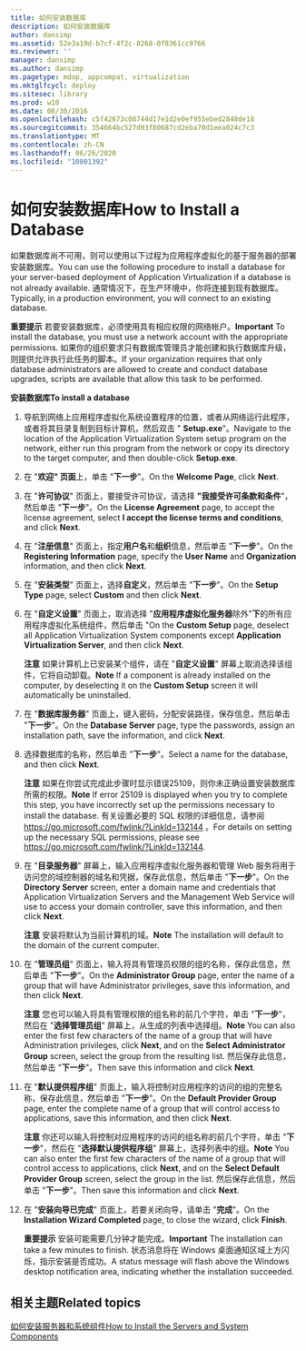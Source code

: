 ```yaml
---
title: 如何安装数据库
description: 如何安装数据库
author: dansimp
ms.assetid: 52e3a19d-b7cf-4f2c-8268-0f8361cc9766
ms.reviewer: ''
manager: dansimp
ms.author: dansimp
ms.pagetype: mdop, appcompat, virtualization
ms.mktglfcycl: deploy
ms.sitesec: library
ms.prod: w10
ms.date: 08/30/2016
ms.openlocfilehash: c5f42673c08744d17e1d2e0ef955ebed2848de18
ms.sourcegitcommit: 354664bc527d93f80687cd2eba70d1eea024c7c3
ms.translationtype: MT
ms.contentlocale: zh-CN
ms.lasthandoff: 06/26/2020
ms.locfileid: "10801392"
---
```

# <span data-ttu-id="08413-103">如何安装数据库</span><span class="sxs-lookup"><span data-stu-id="08413-103">How to Install a Database</span></span>


<span data-ttu-id="08413-104">如果数据库尚不可用，则可以使用以下过程为应用程序虚拟化的基于服务器的部署安装数据库。</span><span class="sxs-lookup"><span data-stu-id="08413-104">You can use the following procedure to install a database for your server-based deployment of Application Virtualization if a database is not already available.</span></span> <span data-ttu-id="08413-105">通常情况下，在生产环境中，你将连接到现有数据库。</span><span class="sxs-lookup"><span data-stu-id="08413-105">Typically, in a production environment, you will connect to an existing database.</span></span>

<span data-ttu-id="08413-106">**重要提示** 若要安装数据库，必须使用具有相应权限的网络帐户。</span><span class="sxs-lookup"><span data-stu-id="08413-106">**Important** To install the database, you must use a network account with the appropriate permissions.</span></span> <span data-ttu-id="08413-107">如果你的组织要求只有数据库管理员才能创建和执行数据库升级，则提供允许执行此任务的脚本。</span><span class="sxs-lookup"><span data-stu-id="08413-107">If your organization requires that only database administrators are allowed to create and conduct database upgrades, scripts are available that allow this task to be performed.</span></span>

 

**<span data-ttu-id="08413-108">安装数据库</span><span class="sxs-lookup"><span data-stu-id="08413-108">To install a database</span></span>**

1.  <span data-ttu-id="08413-109">导航到网络上应用程序虚拟化系统设置程序的位置，或者从网络运行此程序，或者将其目录复制到目标计算机，然后双击 " **Setup.exe**"。</span><span class="sxs-lookup"><span data-stu-id="08413-109">Navigate to the location of the Application Virtualization System setup program on the network, either run this program from the network or copy its directory to the target computer, and then double-click **Setup.exe**.</span></span>

2.  <span data-ttu-id="08413-110">在 "**欢迎" 页面**上，单击 "**下一步**"。</span><span class="sxs-lookup"><span data-stu-id="08413-110">On the **Welcome Page**, click **Next**.</span></span>

3.  <span data-ttu-id="08413-111">在 "**许可协议**" 页面上，要接受许可协议，请选择 **"我接受许可条款和条件**"，然后单击 "**下一步**"。</span><span class="sxs-lookup"><span data-stu-id="08413-111">On the **License Agreement** page, to accept the license agreement, select **I accept the license terms and conditions**, and click **Next**.</span></span>

4.  <span data-ttu-id="08413-112">在 "**注册信息**" 页面上，指定**用户名**和**组织**信息，然后单击 "**下一步**"。</span><span class="sxs-lookup"><span data-stu-id="08413-112">On the **Registering Information** page, specify the **User Name** and **Organization** information, and then click **Next**.</span></span>

5.  <span data-ttu-id="08413-113">在 "**安装类型**" 页面上，选择**自定义**，然后单击 "**下一步**"。</span><span class="sxs-lookup"><span data-stu-id="08413-113">On the **Setup Type** page, select **Custom** and then click **Next**.</span></span>

6.  <span data-ttu-id="08413-114">在 "**自定义设置**" 页面上，取消选择 "**应用程序虚拟化服务器**除外"**下**的所有应用程序虚拟化系统组件，然后单击 "</span><span class="sxs-lookup"><span data-stu-id="08413-114">On the **Custom Setup** page, deselect all Application Virtualization System components except **Application Virtualization Server**, and then click **Next**.</span></span>

    <span data-ttu-id="08413-115">**注意** 如果计算机上已安装某个组件，请在 "**自定义设置**" 屏幕上取消选择该组件，它将自动卸载。</span><span class="sxs-lookup"><span data-stu-id="08413-115">**Note** If a component is already installed on the computer, by deselecting it on the **Custom Setup** screen it will automatically be uninstalled.</span></span>

     

7.  <span data-ttu-id="08413-116">在 "**数据库服务器**" 页面上，键入密码，分配安装路径，保存信息，然后单击 "**下一步**"。</span><span class="sxs-lookup"><span data-stu-id="08413-116">On the **Database Server** page, type the passwords, assign an installation path, save the information, and click **Next**.</span></span>

8.  <span data-ttu-id="08413-117">选择数据库的名称，然后单击 "**下一步**"。</span><span class="sxs-lookup"><span data-stu-id="08413-117">Select a name for the database, and then click **Next**.</span></span>

    <span data-ttu-id="08413-118">**注意** 如果在你尝试完成此步骤时显示错误25109，则你未正确设置安装数据库所需的权限。</span><span class="sxs-lookup"><span data-stu-id="08413-118">**Note** If error 25109 is displayed when you try to complete this step, you have incorrectly set up the permissions necessary to install the database.</span></span> <span data-ttu-id="08413-119">有关设置必要的 SQL 权限的详细信息，请参阅 <https://go.microsoft.com/fwlink/?LinkId=132144> 。</span><span class="sxs-lookup"><span data-stu-id="08413-119">For details on setting up the necessary SQL permissions, please see <https://go.microsoft.com/fwlink/?LinkId=132144>.</span></span>

     

9.  <span data-ttu-id="08413-120">在 "**目录服务器**" 屏幕上，输入应用程序虚拟化服务器和管理 Web 服务将用于访问您的域控制器的域名和凭据，保存此信息，然后单击 "**下一步**"。</span><span class="sxs-lookup"><span data-stu-id="08413-120">On the **Directory Server** screen, enter a domain name and credentials that Application Virtualization Servers and the Management Web Service will use to access your domain controller, save this information, and then click **Next**.</span></span>

    <span data-ttu-id="08413-121">**注意** 安装将默认为当前计算机的域。</span><span class="sxs-lookup"><span data-stu-id="08413-121">**Note** The installation will default to the domain of the current computer.</span></span>

     

10. <span data-ttu-id="08413-122">在 "**管理员组**" 页面上，输入将具有管理员权限的组的名称，保存此信息，然后单击 "**下一步**"。</span><span class="sxs-lookup"><span data-stu-id="08413-122">On the **Administrator Group** page, enter the name of a group that will have Administrator privileges, save this information, and then click **Next**.</span></span>

    <span data-ttu-id="08413-123">**注意** 您也可以输入将具有管理权限的组名称的前几个字符，单击 "**下一步**"，然后在 "**选择管理员组**" 屏幕上，从生成的列表中选择组。</span><span class="sxs-lookup"><span data-stu-id="08413-123">**Note** You can also enter the first few characters of the name of a group that will have Administration privileges, click **Next**, and on the **Select Administrator Group** screen, select the group from the resulting list.</span></span> <span data-ttu-id="08413-124">然后保存此信息，然后单击 "**下一步**"。</span><span class="sxs-lookup"><span data-stu-id="08413-124">Then save this information and click **Next**.</span></span>

     

11. <span data-ttu-id="08413-125">在 "**默认提供程序组**" 页面上，输入将控制对应用程序的访问的组的完整名称，保存此信息，然后单击 "**下一步**"。</span><span class="sxs-lookup"><span data-stu-id="08413-125">On the **Default Provider Group** page, enter the complete name of a group that will control access to applications, save this information, and then click **Next**.</span></span>

    <span data-ttu-id="08413-126">**注意** 你还可以输入将控制对应用程序的访问的组名称的前几个字符，单击 "**下一步**"，然后在 "**选择默认提供程序组**" 屏幕上，选择列表中的组。</span><span class="sxs-lookup"><span data-stu-id="08413-126">**Note** You can also enter the first few characters of the name of a group that will control access to applications, click **Next**, and on the **Select Default Provider Group** screen, select the group in the list.</span></span> <span data-ttu-id="08413-127">然后保存此信息，然后单击 "**下一步**"。</span><span class="sxs-lookup"><span data-stu-id="08413-127">Then save this information and click **Next**.</span></span>

     

12. <span data-ttu-id="08413-128">在 "**安装向导已完成**" 页面上，若要关闭向导，请单击 "**完成**"。</span><span class="sxs-lookup"><span data-stu-id="08413-128">On the **Installation Wizard Completed** page, to close the wizard, click **Finish**.</span></span>

    <span data-ttu-id="08413-129">**重要提示** 安装可能需要几分钟才能完成。</span><span class="sxs-lookup"><span data-stu-id="08413-129">**Important** The installation can take a few minutes to finish.</span></span> <span data-ttu-id="08413-130">状态消息将在 Windows 桌面通知区域上方闪烁，指示安装是否成功。</span><span class="sxs-lookup"><span data-stu-id="08413-130">A status message will flash above the Windows desktop notification area, indicating whether the installation succeeded.</span></span>

     

## <span data-ttu-id="08413-131">相关主题</span><span class="sxs-lookup"><span data-stu-id="08413-131">Related topics</span></span>


[<span data-ttu-id="08413-132">如何安装服务器和系统组件</span><span class="sxs-lookup"><span data-stu-id="08413-132">How to Install the Servers and System Components</span></span>](how-to-install-the-servers-and-system-components.md)

 

 





